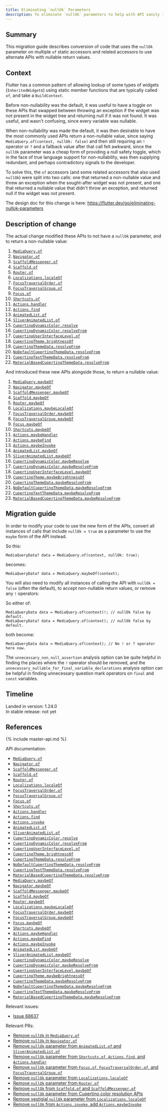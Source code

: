 ```yaml
---
title: Eliminating `nullOk` Parameters
description: To eliminate `nullOk` parameters to help with API sanity in the face of null safety.
---
```


## Summary

This migration guide describes conversion of code that uses the `nullOk`
parameter on multiple `of` static accessors and related accessors to use
alternate APIs with nullable return values.

## Context

Flutter has a common pattern of allowing lookup of some types of widgets
(`InheritedWidget`s) using static member functions that are typically called
`of`, and take a `BuildContext`.

Before non-nullability was the default, it was useful to have a toggle on these
APIs that swapped between throwing an exception if the widget was not present in
the widget tree and returning null if it was not found. It was useful, and
wasn't confusing, since every variable was nullable.

When non-nullability was made the default, it was then desirable to have the
most commonly used APIs return a non-nullable value, since saying
`MediaQuery.of(context, nullOk: false)` and then still requiring an `!` operator
or `?` and a fallback value after that call felt awkward, since the `nullOk`
parameter was a cheap form of providing a null safety toggle, which in the face
of true language support for non-nullability, was then supplying redundant, and
perhaps contradictory signals to the developer.

To solve this, the `of` accessors (and some related accessors that also used
`nullOk`) were split into two calls: one that returned a non-nullable value and
threw an exception when the sought-after widget was not present, and one that
returned a nullable value that didn't throw an exception, and returned null if
the widget was not present.

The design doc for this change is here:
https://flutter.dev/go/eliminating-nullok-parameters

## Description of change

The actual change modified these APIs to not have a `nullOk` parameter, and to
return a non-nullable value:

1. [`MediaQuery.of`]
1. [`Navigator.of`]
1. [`ScaffoldMessenger.of`]
1. [`Scaffold.of`]
1. [`Router.of`]
1. [`Localizations.localeOf`]
1. [`FocusTraversalOrder.of`]
1. [`FocusTraversalGroup.of`]
1. [`Focus.of`]
1. [`Shortcuts.of`]
1. [`Actions.handler`]
1. [`Actions.find`]
1. [`AnimatedList.of`]
1. [`SliverAnimatedList.of`]
1. [`CupertinoDynamicColor.resolve`]
1. [`CupertinoDynamicColor.resolveFrom`]
1. [`CupertinoUserInterfaceLevel.of`]
1. [`CupertinoTheme.brightnessOf`]
1. [`CupertinoThemeData.resolveFrom`]
1. [`NoDefaultCupertinoThemeData.resolveFrom`]
1. [`CupertinoTextThemeData.resolveFrom`]
1. [`MaterialBasedCupertinoThemeData.resolveFrom`]

And introduced these new APIs alongside those, to return a nullable
value:

1. [`MediaQuery.maybeOf`]
1. [`Navigator.maybeOf`]
1. [`ScaffoldMessenger.maybeOf`]
1. [`Scaffold.maybeOf`]
1. [`Router.maybeOf`]
1. [`Localizations.maybeLocaleOf`]
1. [`FocusTraversalOrder.maybeOf`]
1. [`FocusTraversalGroup.maybeOf`]
1. [`Focus.maybeOf`]
1. [`Shortcuts.maybeOf`]
1. [`Actions.maybeHandler`]
1. [`Actions.maybeFind`]
1. [`Actions.maybeInvoke`]
1. [`AnimatedList.maybeOf`]
1. [`SliverAnimatedList.maybeOf`]
1. [`CupertinoDynamicColor.maybeResolve`]
1. [`CupertinoDynamicColor.maybeResolveFrom`]
1. [`CupertinoUserInterfaceLevel.maybeOf`]
1. [`CupertinoTheme.maybeBrightnessOf`]
1. [`CupertinoThemeData.maybeResolveFrom`]
1. [`NoDefaultCupertinoThemeData.maybeResolveFrom`]
1. [`CupertinoTextThemeData.maybeResolveFrom`]
1. [`MaterialBasedCupertinoThemeData.maybeResolveFrom`]

## Migration guide

In order to modify your code to use the new form of the APIs, convert all
instances of calls that include `nullOk = true` as a parameter to use the
`maybe` form of the API instead.

So this:
```
MediaQueryData? data = MediaQuery.of(context, nullOk: true);
```
becomes:
```
MediaQueryData? data = MediaQuery.maybeOf(context);
```

You will also need to modify all instances of calling the API with `nullOk =
false` (often the default), to accept non-nullable return values, or remove any
`!` operators:

So either of:
```
MediaQueryData data = MediaQuery.of(context)!; // nullOk false by default.
MediaQueryData? data = MediaQuery.of(context); // nullOk false by default.
```

both become:
```
MediaQueryData data = MediaQuery.of(context); // No ! or ? operator here now.
```

The `unnecessary_non_null_assertion` analysis option can be quite helpful in
finding the places where the `!` operator should be removed, and the
`unnecessary_nullable_for_final_variable_declarations` analysis option can be
helpful in finding unnecessary question mark operators on `final` and `const`
variables.

## Timeline

Landed in version: 1.24.0<br>
In stable release: not yet

## References

{% include master-api.md %}

API documentation:
 * [`MediaQuery.of`]
 * [`Navigator.of`]
 * [`ScaffoldMessenger.of`]
 * [`Scaffold.of`]
 * [`Router.of`]
 * [`Localizations.localeOf`]
 * [`FocusTraversalOrder.of`]
 * [`FocusTraversalGroup.of`]
 * [`Focus.of`]
 * [`Shortcuts.of`]
 * [`Actions.handler`]
 * [`Actions.find`]
 * [`Actions.invoke`]
 * [`AnimatedList.of`]
 * [`SliverAnimatedList.of`]
 * [`CupertinoDynamicColor.resolve`]
 * [`CupertinoDynamicColor.resolveFrom`]
 * [`CupertinoUserInterfaceLevel.of`]
 * [`CupertinoTheme.brightnessOf`]
 * [`CupertinoThemeData.resolveFrom`]
 * [`NoDefaultCupertinoThemeData.resolveFrom`]
 * [`CupertinoTextThemeData.resolveFrom`]
 * [`MaterialBasedCupertinoThemeData.resolveFrom`]
 * [`MediaQuery.maybeOf`]
 * [`Navigator.maybeOf`]
 * [`ScaffoldMessenger.maybeOf`]
 * [`Scaffold.maybeOf`]
 * [`Router.maybeOf`]
 * [`Localizations.maybeLocaleOf`]
 * [`FocusTraversalOrder.maybeOf`]
 * [`FocusTraversalGroup.maybeOf`]
 * [`Focus.maybeOf`]
 * [`Shortcuts.maybeOf`]
 * [`Actions.maybeHandler`]
 * [`Actions.maybeFind`]
 * [`Actions.maybeInvoke`]
 * [`AnimatedList.maybeOf`]
 * [`SliverAnimatedList.maybeOf`]
 * [`CupertinoDynamicColor.maybeResolve`]
 * [`CupertinoDynamicColor.maybeResolveFrom`]
 * [`CupertinoUserInterfaceLevel.maybeOf`]
 * [`CupertinoTheme.maybeBrightnessOf`]
 * [`CupertinoThemeData.maybeResolveFrom`]
 * [`NoDefaultCupertinoThemeData.maybeResolveFrom`]
 * [`CupertinoTextThemeData.maybeResolveFrom`]
 * [`MaterialBasedCupertinoThemeData.maybeResolveFrom`]

Relevant issues:
* [Issue 68637][Issue 68637]

Relevant PRs:
* [Remove `nullOk` in `MediaQuery.of`]
* [Remove `nullOk` in `Navigator.of`]
* [Remove `nullOk` parameter from `AnimatedList.of` and `SliverAnimatedList.of`]
* [Remove `nullOk` parameter from `Shortcuts.of`, `Actions.find`, and `Actions.handler`]
* [Remove `nullOk` parameter from `Focus.of`, `FocusTraversalOrder.of`, and `FocusTraversalGroup.of`]
* [Remove `nullOk` parameter from `Localizations.localeOf`]
* [Remove `nullOk` parameter from `Router.of`]
* [Remove `nullOk` from `Scaffold.of` and `ScaffoldMessenger.of`]
* [Remove `nullOk` parameter from Cupertino color resolution APIs]
* [Remove vestigial `nullOk` parameter from `Localizations.localeOf`]
* [Remove `nullOk` from `Actions.invoke`, add `Actions.maybeInvoke`]

[`MediaQuery.of`]: {{site.api}}/flutter/widgets/MediaQuery/of.html
[`Navigator.of`]: {{site.api}}/flutter/widgets/Navigator/of.html
[`ScaffoldMessenger.of`]: {{site.api}}/flutter/material/ScaffoldMessenger/of.html
[`Scaffold.of`]: {{site.api}}/flutter/material/Scaffold/of.html
[`Router.of`]: {{site.api}}/flutter/widgets/Router/of.html
[`Localizations.localeOf`]: {{site.api}}/flutter/widgets/Localizations/localeOf.html
[`FocusTraversalOrder.of`]: {{site.api}}/flutter/widgets/FocusTraversalOrder/of.html
[`FocusTraversalGroup.of`]: {{site.api}}/flutter/widgets/FocusTraversalGroup/of.html
[`Focus.of`]: {{site.api}}/flutter/widgets/Focus/of.html
[`Shortcuts.of`]: {{site.api}}/flutter/widgets/Shortcuts/of.html
[`Actions.handler`]: {{site.api}}/flutter/widgets/Actions/handler.html
[`Actions.find`]: {{site.api}}/flutter/widgets/Actions/find.html
[`Actions.invoke`]: {{site.api}}/flutter/widgets/Actions/invoke.html
[`AnimatedList.of`]: {{site.api}}/flutter/widgets/AnimatedList/of.html
[`SliverAnimatedList.of`]: {{site.api}}/flutter/widgets/SliverAnimatedList/of.html
[`CupertinoDynamicColor.resolve`]: {{site.api}}/flutter/cupertino/CupertinoDynamicColor/resolve.html
[`CupertinoDynamicColor.resolveFrom`]: {{site.api}}/flutter/cupertino/CupertinoDynamicColor/resolveFrom.html
[`CupertinoUserInterfaceLevel.of`]: {{site.api}}/flutter/cupertino/CupertinoUserInterfaceLevel/of.html
[`CupertinoTheme.brightnessOf`]: {{site.api}}/flutter/cupertino/CupertinoTheme/brightnessOf.html
[`CupertinoThemeData.resolveFrom`]: {{site.api}}/flutter/cupertino/CupertinoThemeData/resolveFrom.html
[`NoDefaultCupertinoThemeData.resolveFrom`]: {{site.api}}/flutter/cupertino/NoDefaultCupertinoThemeData/resolveFrom.html
[`CupertinoTextThemeData.resolveFrom`]: {{site.api}}/flutter/cupertino/CupertinoTextThemeData/resolveFrom.html
[`MaterialBasedCupertinoThemeData.resolveFrom`]: {{site.api}}/flutter/cupertino/MaterialBasedCupertinoThemeData/resolveFrom.html
[`MediaQuery.maybeOf`]: {{site.api}}/flutter/widgets/MediaQuery/maybeOf.html
[`Navigator.maybeOf`]: {{site.api}}/flutter/widgets/Navigator/maybeOf.html
[`ScaffoldMessenger.maybeOf`]: https://master-api.flutter.dev/flutter/material/ScaffoldMessenger/maybeOf.html
[`Scaffold.maybeOf`]: https://master-api.flutter.dev/flutter/material/Scaffold/maybeOf.html
[`Router.maybeOf`]: https://master-api.flutter.dev/flutter/widgets/Router/maybeOf.html
[`Localizations.maybeLocaleOf`]: https://master-api.flutter.dev/flutter/widgets/Localizations/maybeLocaleOf.html
[`FocusTraversalOrder.maybeOf`]: https://master-api.flutter.dev/flutter/widgets/FocusTraversalOrder/maybeOf.html
[`FocusTraversalGroup.maybeOf`]: https://master-api.flutter.dev/flutter/widgets/FocusTraversalGroup/maybeOf.html
[`Focus.maybeOf`]: https://master-api.flutter.dev/flutter/widgets/Focus/maybeOf.html
[`Shortcuts.maybeOf`]: https://master-api.flutter.dev/flutter/widgets/Shortcuts/maybeOf.html
[`Actions.maybeHandler`]: https://master-api.flutter.dev/flutter/widgets/Actions/maybeHandler.html
[`Actions.maybeFind`]: https://master-api.flutter.dev/flutter/widgets/Actions/maybeFind.html
[`Actions.maybeInvoke`]: https://master-api.flutter.dev/flutter/widgets/Actions/maybeInvoke.html
[`AnimatedList.maybeOf`]: https://master-api.flutter.dev/flutter/widgets/AnimatedList/maybeOf.html
[`SliverAnimatedList.maybeOf`]: https://master-api.flutter.dev/flutter/widgets/SliverAnimatedList/maybeOf.html
[`CupertinoDynamicColor.maybeResolve`]: https://master-api.flutter.dev/flutter/cupertino/CupertinoDynamicColor/maybeResolve.html
[`CupertinoDynamicColor.maybeResolveFrom`]: https://master-api.flutter.dev/flutter/cupertino/CupertinoDynamicColor/maybeResolveFrom.html
[`CupertinoUserInterfaceLevel.maybeOf`]: https://master-api.flutter.dev/flutter/cupertino/CupertinoUserInterfaceLevel/maybeOf.html
[`CupertinoTheme.maybeBrightnessOf`]: https://master-api.flutter.dev/flutter/cupertino/CupertinoTheme/maybeBrightnessOf.html
[`CupertinoThemeData.maybeResolveFrom`]: https://master-api.flutter.dev/flutter/cupertino/CupertinoThemeData/maybeResolveFrom.html
[`NoDefaultCupertinoThemeData.maybeResolveFrom`]: https://master-api.flutter.dev/flutter/cupertino/NoDefaultCupertinoThemeData/maybeResolveFrom.html
[`CupertinoTextThemeData.maybeResolveFrom`]: https://master-api.flutter.dev/flutter/cupertino/CupertinoTextThemeData/maybeResolveFrom.html
[`MaterialBasedCupertinoThemeData.maybeResolveFrom`]: https://master-api.flutter.dev/flutter/cupertino/MaterialBasedCupertinoThemeData/maybeResolveFrom.html
[Issue 68637]: {{site.github}}/flutter/flutter/issues/68637
[Remove `nullOk` in `MediaQuery.of`]: {{site.github}}/flutter/flutter/pull/68736
[Remove `nullOk` in `Navigator.of`]: {{site.github}}/flutter/flutter/pull/70726
[Remove `nullOk` parameter from `AnimatedList.of` and `SliverAnimatedList.of`]: {{site.github}}/flutter/flutter/pull/68925
[Remove `nullOk` parameter from `Shortcuts.of`, `Actions.find`, and `Actions.handler`]: {{site.github}}/flutter/flutter/pull/68921
[Remove `nullOk` parameter from `Shortcuts.of`, `Actions.find`, and `Actions.handler`]: {{site.github}}/flutter/flutter/pull/68921
[Remove `nullOk` parameter from `Focus.of`, `FocusTraversalOrder.of`, and `FocusTraversalGroup.of`]: {{site.github}}/flutter/flutter/pull/68917
[Remove `nullOk` parameter from `Localizations.localeOf`]: {{site.github}}/flutter/flutter/pull/68911
[Remove `nullOk` parameter from `Router.of`]: {{site.github}}/flutter/flutter/pull/68910
[Remove `nullOk` from `Scaffold.of` and `ScaffoldMessenger.of`]: {{site.github}}/flutter/flutter/pull/68908
[Remove `nullOk` parameter from Cupertino color resolution APIs]: {{site.github}}/flutter/flutter/pull/68905
[Remove vestigial `nullOk` parameter from `Localizations.localeOf`]: {{site.github}}/flutter/flutter/pull/74657
[Remove `nullOk` from `Actions.invoke`, add `Actions.maybeInvoke`]: {{site.github}}/flutter/flutter/pull/74680

